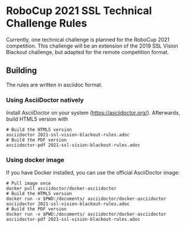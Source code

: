 # RoboCup 2021 SSL Technical Challenge Rules

Currently, one technical challenge is planned for the RoboCup 2021 competition.
This challenge will be an extension of the 2019 SSL Vision Blackout challenge,
but adapted for the remote competition format.

## Building

The rules are written in asciidoc format.

### Using AsciiDoctor natively
Install AsciiDoctor on your system (https://asciidoctor.org/). Afterwards, build HTML5 version with
```
# Build the HTML5 version
asciidoctor 2021-ssl-vision-blackout-rules.adoc
# Build the PDF version
asciidoctor-pdf 2021-ssl-vision-blackout-rules.adoc
```

### Using docker image
If you have Docker installed, you can use the official AsciiDoctor image:
```
# Pull image once
docker pull asciidoctor/docker-asciidoctor
# Build the HTML5 version
docker run -v $PWD:/documents/ asciidoctor/docker-asciidoctor asciidoctor 2021-ssl-vision-blackout-rules.adoc
# Build the PDF version
docker run -v $PWD:/documents/ asciidoctor/docker-asciidoctor asciidoctor-pdf 2021-ssl-vision-blackout-rules.adoc
```
